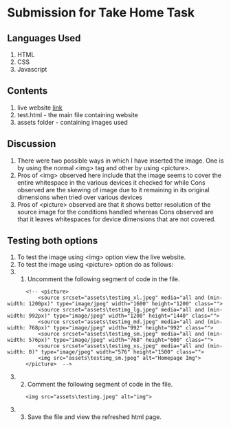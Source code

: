# Submission for Take Home Task
## Languages Used
1. HTML
2. CSS
3. Javascript

## Contents
1. live website [link](https://www.example.com)
2. test.html - the main file containing website
3. assets folder - containing images used

## Discussion
1. There were two possible ways in which I have inserted the image. One is by using the normal &lt;img&gt; tag and other by using &lt;picture&gt;.
2. Pros of &lt;img&gt; observed here include that the image seems to cover the entire whitespace in the various devices it checked for while Cons observed are the skewing of image due to it remaining in its original dimensions when tried over various devices
3. Pros of &lt;picture&gt; observed are that it shows better resolution of the source image for the conditions handled whereas Cons observed are that it leaves whitespaces for device dimensions that are not covered.

## Testing both options
1. To test the image using &lt;img&gt; option view the live website.
2. To test the image using  &lt;picture&gt; option do as follows:
3. 1. Uncomment the following segment of code in the file.
  ```
        <!-- <picture>
            <source srcset="assets\testimg_xl.jpeg" media="all and (min-width: 1200px)" type="image/jpeg" width="1600" height="1200" class="">
            <source srcset="assets\testimg_lg.jpeg" media="all and (min-width: 992px)" type="image/jpeg" width="1200" height="1440" class="">
            <source srcset="assets\testimg_md.jpeg" media="all and (min-width: 768px)" type="image/jpeg" width="992" height="992" class="">
            <source srcset="assets\testimg_sm.jpeg" media="all and (min-width: 576px)" type="image/jpeg" width="768" height="600" class="">
            <source srcset="assets\testimg_xs.jpeg" media="all and (min-width: 0)" type="image/jpeg" width="576" height="1500" class=""> 
            <img src="assets\testimg_sm.jpeg" alt="Homepage Img">
        </picture>  -->
  ```
  3. 2.  Comment the following segment of code in the file.
  ```
        <img src="assets\testimg.jpeg" alt="img">
  ```
   3. 3.  Save the file and view the refreshed html page.
